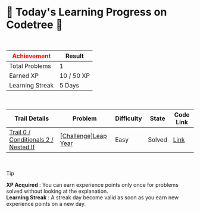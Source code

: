 # 🌲 Today's Learning Progress on Codetree 🌲

<br />

| <span style="color:red;display:block;text-align:center;"> **Achievement**</span> | Result |
|---|---|
|Total Problems| 1 |
| Earned XP | 10 / 50 XP |
| Learning Streak | 5 Days |

<br />

|Trail Details|Problem|Difficulty|State|Code Link|
|---|---|---|---|---|
|[Trail 0 / Conditionals 2 / Nested If](https://www.codetree.ai/trail-info/codetree-101/)|[[Challenge]Leap Year](https://www.codetree.ai/trails/complete/curated-cards/nl-pre-nested-if-2/)|Easy|Solved|[Link](https://github.com/adikri/hello-world/blob/main/250419/%EC%9C%A4%EB%85%84%EC%9D%B8%EA%B0%80/is-leap-year.js)|


<br />

> [!TIP]
> **XP Acquired** : You can earn experience points only once for problems solved without looking at the explanation.  
> **Learning Streak** : A streak day become valid as soon as you earn new experience points on a new day.

